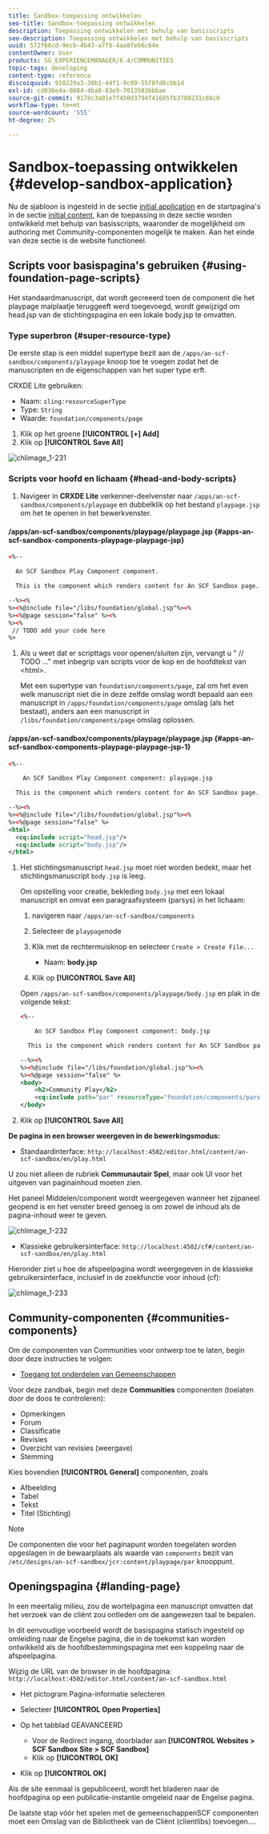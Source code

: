 ```yaml
---
title: Sandbox-toepassing ontwikkelen
seo-title: Sandbox-toepassing ontwikkelen
description: Toepassing ontwikkelen met behulp van basisscripts
seo-description: Toepassing ontwikkelen met behulp van basisscripts
uuid: 572f68cd-9ecb-4b43-a7f8-4aa8feb6c64e
contentOwner: User
products: SG_EXPERIENCEMANAGER/6.4/COMMUNITIES
topic-tags: developing
content-type: reference
discoiquuid: 910229a3-38b1-44f1-9c09-55f8fd6cbb1d
exl-id: cd036e4a-0884-4ba0-83e9-7013583bbbae
source-git-commit: 9178c3a01e7f450d3794f41605fb3788231c88c0
workflow-type: tm+mt
source-wordcount: '555'
ht-degree: 2%

---
```


# Sandbox-toepassing ontwikkelen {#develop-sandbox-application}

Nu de sjabloon is ingesteld in de sectie [initial application](initial-app.md) en de startpagina&#39;s in de sectie [initial content](initial-content.md), kan de toepassing in deze sectie worden ontwikkeld met behulp van basisscripts, waaronder de mogelijkheid om authoring met Community-componenten mogelijk te maken. Aan het einde van deze sectie is de website functioneel.

## Scripts voor basispagina&#39;s gebruiken {#using-foundation-page-scripts}

Het standaardmanuscript, dat wordt gecreeerd toen de component die het playpage malplaatje teruggeeft werd toegevoegd, wordt gewijzigd om head.jsp van de stichtingspagina en een lokale body.jsp te omvatten.

### Type superbron {#super-resource-type}

De eerste stap is een middel supertype bezit aan de `/apps/an-scf-sandbox/components/playpage` knoop toe te voegen zodat het de manuscripten en de eigenschappen van het super type erft.

CRXDE Lite gebruiken:

<!--Resolve steps below-->

* Naam: `sling:resourceSuperType`
* Type: `String`
* Waarde: `foundation/components/page`

1. Klik op het groene **[!UICONTROL [+] Add]**
1. Klik op **[!UICONTROL Save All]**

![chlimage_1-231](assets/chlimage_1-231.png)

### Scripts voor hoofd en lichaam {#head-and-body-scripts}

1. Navigeer in **CRXDE Lite** verkenner-deelvenster naar `/apps/an-scf-sandbox/components/playpage` en dubbelklik op het bestand `playpage.jsp` om het te openen in het bewerkvenster.

#### /apps/an-scf-sandbox/components/playpage/playpage.jsp {#apps-an-scf-sandbox-components-playpage-playpage-jsp}

```xml
<%--

  An SCF Sandbox Play Component component.

  This is the component which renders content for An SCF Sandbox page.

--%><%
%><%@include file="/libs/foundation/global.jsp"%><%
%><%@page session="false" %><%
%><%
 // TODO add your code here
%>
```

1. Als u weet dat er scripttags voor openen/sluiten zijn, vervangt u &quot; // TODO ...&quot; met inbegrip van scripts voor de kop en de hoofdtekst van &lt;html>.

   Met een supertype van `foundation/components/page`, zal om het even welk manuscript niet die in deze zelfde omslag wordt bepaald aan een manuscript in `/apps/foundation/components/page` omslag (als het bestaat), anders aan een manuscript in `/libs/foundation/components/page` omslag oplossen.

#### /apps/an-scf-sandbox/components/playpage/playpage.jsp {#apps-an-scf-sandbox-components-playpage-playpage-jsp-1}

```xml
<%--

    An SCF Sandbox Play Component component: playpage.jsp

  This is the component which renders content for An SCF Sandbox page.

--%><%
%><%@include file="/libs/foundation/global.jsp"%><%
%><%@page session="false" %>
<html>
  <cq:include script="head.jsp"/>
  <cq:include script="body.jsp"/>
</html>
```

1. Het stichtingsmanuscript `head.jsp` moet niet worden bedekt, maar het stichtingsmanuscript `body.jsp` is leeg.

   Om opstelling voor creatie, bekleding `body.jsp` met een lokaal manuscript en omvat een paragraafsysteem (parsys) in het lichaam:

   1. navigeren naar `/apps/an-scf-sandbox/components`
   1. Selecteer de `playpage`node
   1. Klik met de rechtermuisknop en selecteer `Create > Create File...`

      * Naam: **body.jsp**
   1. Klik op **[!UICONTROL Save All]**

   Open `/apps/an-scf-sandbox/components/playpage/body.jsp` en plak in de volgende tekst:

   ```xml
   <%--
   
       An SCF Sandbox Play Component component: body.jsp
   
     This is the component which renders content for An SCF Sandbox page.
   
   --%><%
   %><%@include file="/libs/foundation/global.jsp"%><%
   %><%@page session="false" %>
   <body>
       <h2>Community Play</h2>
       <cq:include path="par" resourceType="foundation/components/parsys" />
   </body>
   ```

1. Klik op **[!UICONTROL Save All]**

**De pagina in een browser weergeven in de bewerkingsmodus:**

* Standaardinterface: `http://localhost:4502/editor.html/content/an-scf-sandbox/en/play.html`

U zou niet alleen de rubriek **Communautair Spel**, maar ook UI voor het uitgeven van paginainhoud moeten zien.

Het paneel Middelen/component wordt weergegeven wanneer het zijpaneel geopend is en het venster breed genoeg is om zowel de inhoud als de pagina-inhoud weer te geven.

![chlimage_1-232](assets/chlimage_1-232.png)

* Klassieke gebruikersinterface: `http://localhost:4502/cf#/content/an-scf-sandbox/en/play.html`

Hieronder ziet u hoe de afspeelpagina wordt weergegeven in de klassieke gebruikersinterface, inclusief in de zoekfunctie voor inhoud (cf):

![chlimage_1-233](assets/chlimage_1-233.png)

## Community-componenten {#communities-components}

Om de componenten van Communities voor ontwerp toe te laten, begin door deze instructies te volgen:

* [Toegang tot onderdelen van Gemeenschappen](basics.md#accessing-communities-components)

Voor deze zandbak, begin met deze **Communities** componenten (toelaten door de doos te controleren):

* Opmerkingen
* Forum
* Classificatie
* Revisies
* Overzicht van revisies (weergave)
* Stemming

Kies bovendien **[!UICONTROL General]** componenten, zoals

* Afbeelding
* Tabel
* Tekst
* Titel (Stichting)

>[!NOTE]
>
>De componenten die voor het paginapunt worden toegelaten worden opgeslagen in de bewaarplaats als waarde van `components` bezit van\
>`/etc/designs/an-scf-sandbox/jcr:content/playpage/par` knooppunt.

## Openingspagina {#landing-page}

In een meertalig milieu, zou de wortelpagina een manuscript omvatten dat het verzoek van de cliënt zou ontleden om de aangewezen taal te bepalen.

In dit eenvoudige voorbeeld wordt de basispagina statisch ingesteld op omleiding naar de Engelse pagina, die in de toekomst kan worden ontwikkeld als de hoofdbestemmingspagina met een koppeling naar de afspeelpagina.

Wijzig de URL van de browser in de hoofdpagina: `http://localhost:4502/editor.html/content/an-scf-sandbox.html`

* Het pictogram Pagina-informatie selecteren
* Selecteer **[!UICONTROL Open Properties]**
* Op het tabblad GEAVANCEERD

   * Voor de Redirect ingang, doorblader aan **[!UICONTROL Websites > SCF Sandbox Site > SCF Sandbox]**
   * Klik op **[!UICONTROL OK]**

* Klik op **[!UICONTROL OK]**

Als de site eenmaal is gepubliceerd, wordt het bladeren naar de hoofdpagina op een publicatie-instantie omgeleid naar de Engelse pagina.

De laatste stap vóór het spelen met de gemeenschappenSCF componenten moet een Omslag van de Bibliotheek van de Cliënt (clientlibs) toevoegen.... **[](add-clientlibs.md)**
